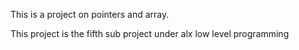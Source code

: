 This is a project on pointers and array.

This project is the fifth sub project under alx low level programming
